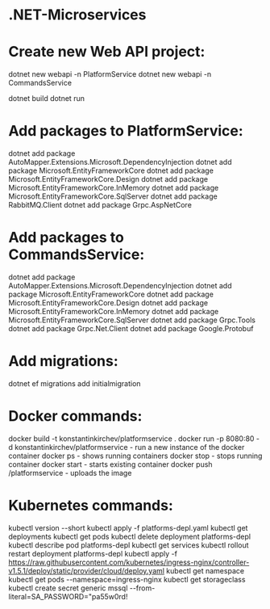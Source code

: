 # .NET-Microservices

# Create new Web API project:

dotnet new webapi -n PlatformService
dotnet new webapi -n CommandsService

dotnet build
dotnet run

# Add packages to PlatformService:

dotnet add package AutoMapper.Extensions.Microsoft.DependencyInjection
dotnet add package Microsoft.EntityFrameworkCore
dotnet add package Microsoft.EntityFrameworkCore.Design
dotnet add package Microsoft.EntityFrameworkCore.InMemory
dotnet add package Microsoft.EntityFrameworkCore.SqlServer
dotnet add package RabbitMQ.Client
dotnet add package Grpc.AspNetCore

# Add packages to CommandsService:

dotnet add package AutoMapper.Extensions.Microsoft.DependencyInjection
dotnet add package Microsoft.EntityFrameworkCore
dotnet add package Microsoft.EntityFrameworkCore.Design
dotnet add package Microsoft.EntityFrameworkCore.InMemory
dotnet add package Microsoft.EntityFrameworkCore.SqlServer
dotnet add package Grpc.Tools
dotnet add package Grpc.Net.Client
dotnet add package Google.Protobuf

# Add migrations:

dotnet ef migrations add initialmigration

# Docker commands:

docker build -t konstantinkirchev/platformservice .
docker run -p 8080:80 -d konstantinkirchev/platformservice - run a new instance of the docker container
docker ps - shows running containers
docker stop <container ID> - stops running container
docker start <container ID> - starts existing container
docker push <your docker hub ID>/platformservice - uploads the image

# Kubernetes commands:

kubectl version --short
kubectl apply -f platforms-depl.yaml
kubectl get deployments
kubectl get pods
kubectl delete deployment platforms-depl
kubectl describe pod platforms-depl
kubectl get services
kubectl rollout restart deployment platforms-depl
kubectl apply -f https://raw.githubusercontent.com/kubernetes/ingress-nginx/controller-v1.5.1/deploy/static/provider/cloud/deploy.yaml
kubectl get namespace
kubectl get pods --namespace=ingress-nginx
kubectl get storageclass
kubectl create secret generic mssql --from-literal=SA_PASSWORD="pa55w0rd!







